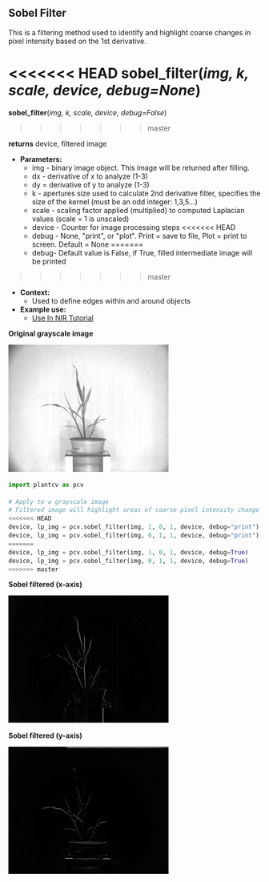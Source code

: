 ## Sobel Filter

This is a filtering method used to identify and highlight coarse changes in pixel intensity based on the 1st derivative.

<<<<<<< HEAD
**sobel_filter**(*img, k, scale, device, debug=None*)
=======
**sobel_filter**(*img, k, scale, device, debug=False*)
>>>>>>> master

**returns** device, filtered image

- **Parameters:**
    - img - binary image object. This image will be returned after filling.
    - dx - derivative of x to analyze (1-3)
    - dy = derivative of y to analyze (1-3)
    - k - apertures size used to calculate 2nd derivative filter, specifies the size of the kernel (must be an odd integer: 1,3,5...)
    - scale - scaling factor applied (multiplied) to computed Laplacian values (scale = 1 is unscaled)
    - device - Counter for image processing steps
<<<<<<< HEAD
    - debug - None, "print", or "plot". Print = save to file, Plot = print to screen. Default = None 
=======
    - debug- Default value is False, if True, filled intermediate image will be printed 
>>>>>>> master
- **Context:**
    - Used to define edges within and around objects
- **Example use:**
    - [Use In NIR Tutorial](nir_tutorial.md)

**Original grayscale image**

![Screenshot](img/documentation_images/sobel_filter/original_image.jpg)

```python
import plantcv as pcv

# Apply to a grayscale image
# Filtered image will highlight areas of coarse pixel intensity change based on 1st derivative
<<<<<<< HEAD
device, lp_img = pcv.sobel_filter(img, 1, 0, 1, device, debug="print")
device, lp_img = pcv.sobel_filter(img, 0, 1, 1, device, debug="print")
=======
device, lp_img = pcv.sobel_filter(img, 1, 0, 1, device, debug=True)
device, lp_img = pcv.sobel_filter(img, 0, 1, 1, device, debug=True)
>>>>>>> master
```

**Sobel filtered (x-axis)**

![Screenshot](img/documentation_images/sobel_filter/sobel-x.jpg)

**Sobel filtered (y-axis)**

![Screenshot](img/documentation_images/sobel_filter/sobel-y.jpg)
